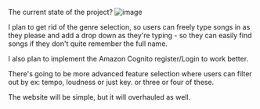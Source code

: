 
The current state of the project? 
![image](https://github.com/user-attachments/assets/822fbdba-c7e2-4cd3-b806-0410e3ebf094)

I plan to get rid of the genre selection, so users can freely type songs in as they please and add a drop down as they're typing -
so they can easily find songs if they don't quite remember the full name. 

I also plan to implement the Amazon Cognito register/Login to work better. 

There's going to be more advanced feature selection where users can filter out by ex: tempo, loudness or just key. or three or four of these.

The website will be simple, but it will overhauled as well. 


